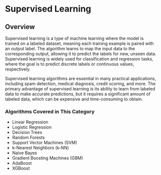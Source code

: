 # Supervised Learning
## Overview
Supervised learning is a type of machine learning where the model is trained on a labeled dataset, meaning each training example is paired with an output label. The algorithm learns to map the input data to the corresponding output, allowing it to predict the labels for new, unseen data. Supervised learning is widely used for classification and regression tasks, where the goal is to predict discrete labels or continuous values, respectively.

Supervised learning algorithms are essential in many practical applications, including spam detection, medical diagnosis, credit scoring, and more. The primary advantage of supervised learning is its ability to learn from labeled data to make accurate predictions, but it requires a significant amount of labeled data, which can be expensive and time-consuming to obtain.

### Algorithms Covered in This Category
* Linear Regression
* Logistic Regression
* Decision Trees
* Random Forests
* Support Vector Machines (SVM)
* k-Nearest Neighbors (k-NN)
* Naive Bayes
* Gradient Boosting Machines (GBM)
* AdaBoost
* XGBoost


